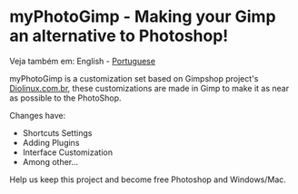 myPhotoGimp - Making your Gimp an alternative to Photoshop!
===========

Veja também em: English - [Portuguese](https://github.com/rafaelvieiras/myphotogimp/master/README-pt_BR.md)

myPhotoGimp is a customization set based on Gimpshop project's [Diolinux.com.br](http://www.diolinux.com.br/2014/08/gimpshop-tranforme-o-gimp-no-photoshop.html), these customizations are made in Gimp to make it as near as possible to the PhotoShop.

Changes have:
- Shortcuts Settings
- Adding Plugins
- Interface Customization
- Among other...

Help us keep this project and become free Photoshop and Windows/Mac.

